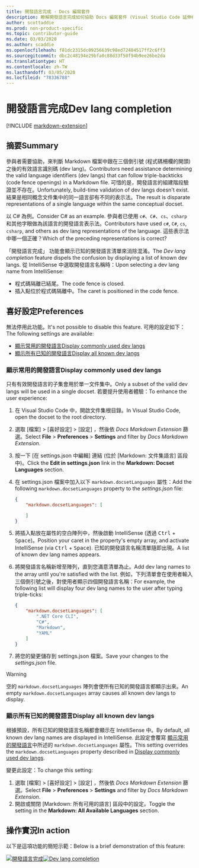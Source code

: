 ```yaml
---
title: 開發語言完成 - Docs 編寫套件
description: 瞭解開發語言完成如何協助 Docs 編寫套件 (Visual Studio Code 延伸模組) 的參與者。
author: scottaddie
ms.prod: non-product-specific
ms.topic: contributor-guide
ms.date: 03/03/2020
ms.author: scaddie
ms.openlocfilehash: f81dc2315dc09256639c98ed72484517ff2c6ff3
ms.sourcegitcommit: dbc2c48194e29bfa0c88d33f50f94b9ee26be2da
ms.translationtype: HT
ms.contentlocale: zh-TW
ms.lasthandoff: 03/05/2020
ms.locfileid: "78336788"
---
```

# <a name="dev-lang-completion"></a><span data-ttu-id="6c382-103">開發語言完成</span><span class="sxs-lookup"><span data-stu-id="6c382-103">Dev lang completion</span></span>

[!INCLUDE [markdown-extension](includes/markdown-extension.md)]

## <a name="summary"></a><span data-ttu-id="6c382-104">摘要</span><span class="sxs-lookup"><span data-stu-id="6c382-104">Summary</span></span>

<span data-ttu-id="6c382-105">參與者需要協助，來判斷 Markdown 檔案中跟在三個倒引號 (程式碼柵欄的開頭) 之後的有效語言識別碼 (dev lang)。</span><span class="sxs-lookup"><span data-stu-id="6c382-105">Contributors need assistance determining the valid language identifiers (dev langs) that can follow triple-backticks (code fence openings) in a Markdown file.</span></span> <span data-ttu-id="6c382-106">可惜的是，開發語言的組建階段驗證並不存在。</span><span class="sxs-lookup"><span data-stu-id="6c382-106">Unfortunately, build-time validation of dev langs doesn't exist.</span></span> <span data-ttu-id="6c382-107">結果是相同概念文件集中的同一語言卻有不同的表示法。</span><span class="sxs-lookup"><span data-stu-id="6c382-107">The result is disparate representations of a single language within the same conceptual docset.</span></span>

<span data-ttu-id="6c382-108">以 C# 為例。</span><span class="sxs-lookup"><span data-stu-id="6c382-108">Consider C# as an example.</span></span> <span data-ttu-id="6c382-109">參與者已使用 `c#`、`C#`、`cs`、`csharp` 和其他字眼做為該語言的開發語言表示法。</span><span class="sxs-lookup"><span data-stu-id="6c382-109">Contributors have used `c#`, `C#`, `cs`, `csharp`, and others as dev lang representations of the language.</span></span> <span data-ttu-id="6c382-110">這些表示法中哪一個正確？</span><span class="sxs-lookup"><span data-stu-id="6c382-110">Which of the preceding representations is correct?</span></span>

<span data-ttu-id="6c382-111">「開發語言完成」  功能會顯示已知的開發語言清單來消除混淆。</span><span class="sxs-lookup"><span data-stu-id="6c382-111">The *Dev lang completion* feature dispels the confusion by displaying a list of known dev langs.</span></span> <span data-ttu-id="6c382-112">從 IntelliSense 中選取開發語言名稱時：</span><span class="sxs-lookup"><span data-stu-id="6c382-112">Upon selecting a dev lang name from IntelliSense:</span></span>

* <span data-ttu-id="6c382-113">程式碼隔離已結尾。</span><span class="sxs-lookup"><span data-stu-id="6c382-113">The code fence is closed.</span></span>
* <span data-ttu-id="6c382-114">插入點位於程式碼隔離中。</span><span class="sxs-lookup"><span data-stu-id="6c382-114">The caret is positioned in the code fence.</span></span>

## <a name="preferences"></a><span data-ttu-id="6c382-115">喜好設定</span><span class="sxs-lookup"><span data-stu-id="6c382-115">Preferences</span></span>

<span data-ttu-id="6c382-116">無法停用此功能。</span><span class="sxs-lookup"><span data-stu-id="6c382-116">It's not possible to disable this feature.</span></span> <span data-ttu-id="6c382-117">可用的設定如下：</span><span class="sxs-lookup"><span data-stu-id="6c382-117">The following settings are available:</span></span>

* [<span data-ttu-id="6c382-118">顯示常用的開發語言</span><span class="sxs-lookup"><span data-stu-id="6c382-118">Display commonly used dev langs</span></span>](#display-commonly-used-dev-langs)
* [<span data-ttu-id="6c382-119">顯示所有已知的開發語言</span><span class="sxs-lookup"><span data-stu-id="6c382-119">Display all known dev langs</span></span>](#display-all-known-dev-langs)

### <a name="display-commonly-used-dev-langs"></a><span data-ttu-id="6c382-120">顯示常用的開發語言</span><span class="sxs-lookup"><span data-stu-id="6c382-120">Display commonly used dev langs</span></span>

<span data-ttu-id="6c382-121">只有有效開發語言的子集會用於單一文件集中。</span><span class="sxs-lookup"><span data-stu-id="6c382-121">Only a subset of the valid dev langs will be used in a single docset.</span></span> <span data-ttu-id="6c382-122">若要提升使用者體驗：</span><span class="sxs-lookup"><span data-stu-id="6c382-122">To enhance the user experience:</span></span>

1. <span data-ttu-id="6c382-123">在 Visual Studio Code 中，開啟文件集根目錄。</span><span class="sxs-lookup"><span data-stu-id="6c382-123">In Visual Studio Code, open the docset to the root directory.</span></span>
1. <span data-ttu-id="6c382-124">選取 [檔案]   >  [喜好設定]   >  [設定]  ，然後依 *Docs Markdown Extension* 篩選。</span><span class="sxs-lookup"><span data-stu-id="6c382-124">Select **File** > **Preferences** > **Settings** and filter by *Docs Markdown Extension*.</span></span>
1. <span data-ttu-id="6c382-125">按一下 [在 settings.json 中編輯]  連結 (位於 [Markdown:  文件集語言] 區段中)。</span><span class="sxs-lookup"><span data-stu-id="6c382-125">Click the **Edit in settings.json** link in the **Markdown: Docset Languages** section.</span></span>
1. <span data-ttu-id="6c382-126">在 settings.json  檔案中加入以下 `markdown.docsetLanguages` 屬性：</span><span class="sxs-lookup"><span data-stu-id="6c382-126">Add the following `markdown.docsetLanguages` property to the *settings.json* file:</span></span>

    ```json
    {
        "markdown.docsetLanguages": [

        ]
    }
    ```

1. <span data-ttu-id="6c382-127">將插入點放在屬性的空白陣列中，然後啟動 IntelliSense (透過 <kbd>Ctrl</kbd> + <kbd>Space</kbd>)。</span><span class="sxs-lookup"><span data-stu-id="6c382-127">Position your caret in the property's empty array, and activate IntelliSense (via <kbd>Ctrl</kbd> + <kbd>Space</kbd>).</span></span> <span data-ttu-id="6c382-128">已知的開發語言名稱清單隨即出現。</span><span class="sxs-lookup"><span data-stu-id="6c382-128">A list of known dev lang names appears.</span></span>
1. <span data-ttu-id="6c382-129">將開發語言名稱新增至陣列，直到您滿意清單為止。</span><span class="sxs-lookup"><span data-stu-id="6c382-129">Add dev lang names to the array until you're satisfied with the list.</span></span> <span data-ttu-id="6c382-130">例如，下列清單會在使用者輸入三個倒引號之後，對使用者顯示四個開發語言名稱：</span><span class="sxs-lookup"><span data-stu-id="6c382-130">For example, the following list will display four dev lang names to the user after typing triple-ticks:</span></span>

    ```json
    {
        "markdown.docsetLanguages": [
            ".NET Core CLI",
            "C#",
            "Markdown",
            "YAML"
        ]
    }
    ```

1. <span data-ttu-id="6c382-131">將您的變更儲存到 settings.json  檔案。</span><span class="sxs-lookup"><span data-stu-id="6c382-131">Save your changes to the *settings.json* file.</span></span>

> [!WARNING]
> <span data-ttu-id="6c382-132">空的 `markdown.docsetLanguages` 陣列會使所有已知的開發語言都顯示出來。</span><span class="sxs-lookup"><span data-stu-id="6c382-132">An empty `markdown.docsetLanguages` array causes all known dev langs to display.</span></span>

### <a name="display-all-known-dev-langs"></a><span data-ttu-id="6c382-133">顯示所有已知的開發語言</span><span class="sxs-lookup"><span data-stu-id="6c382-133">Display all known dev langs</span></span>

<span data-ttu-id="6c382-134">根據預設，所有已知的開發語言名稱都會顯示在 IntelliSense 中。</span><span class="sxs-lookup"><span data-stu-id="6c382-134">By default, all known dev lang names are displayed in IntelliSense.</span></span> <span data-ttu-id="6c382-135">此設定會覆寫 [顯示常用的開發語言](#display-commonly-used-dev-langs)中所述的 `markdown.docsetLanguages` 屬性。</span><span class="sxs-lookup"><span data-stu-id="6c382-135">This setting overrides the `markdown.docsetLanguages` property described in [Display commonly used dev langs](#display-commonly-used-dev-langs).</span></span>

<span data-ttu-id="6c382-136">變更此設定：</span><span class="sxs-lookup"><span data-stu-id="6c382-136">To change this setting:</span></span>

1. <span data-ttu-id="6c382-137">選取 [檔案]   >  [喜好設定]   >  [設定]  ，然後依 *Docs Markdown Extension* 篩選。</span><span class="sxs-lookup"><span data-stu-id="6c382-137">Select **File** > **Preferences** > **Settings** and filter by *Docs Markdown Extension*.</span></span>
1. <span data-ttu-id="6c382-138">開啟或關閉 [Markdown:  所有可用的語言] 區段中的設定。</span><span class="sxs-lookup"><span data-stu-id="6c382-138">Toggle the setting in the **Markdown: All Available Languages** section.</span></span>

## <a name="in-action"></a><span data-ttu-id="6c382-139">操作實況</span><span class="sxs-lookup"><span data-stu-id="6c382-139">In action</span></span>

<span data-ttu-id="6c382-140">以下是這項功能的簡短示範：</span><span class="sxs-lookup"><span data-stu-id="6c382-140">Below is a brief demonstration of this feature:</span></span>

<span data-ttu-id="6c382-141">[![開發語言完成](media/dev-lang-completion.gif)](media/dev-lang-completion.gif#lightbox)</span><span class="sxs-lookup"><span data-stu-id="6c382-141">[![Dev lang completion](media/dev-lang-completion.gif)](media/dev-lang-completion.gif#lightbox)</span></span>
